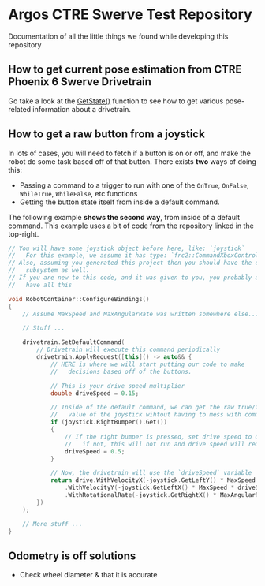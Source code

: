 # Argos CTRE Swerve Test Repository

Documentation of all the little things we found while developing this repository

## How to get current pose estimation from CTRE Phoenix 6 Swerve Drivetrain

Go take a look at the [GetState()](https://api.ctr-electronics.com/phoenix6/release/cpp/classctre_1_1phoenix6_1_1swerve_1_1_swerve_drivetrain.html#abafbc1a3533845856c1dceba84561f02)
function to see how to get various pose-related information about a drivetrain.

## How to get a raw button from a joystick

In lots of cases, you will need to fetch if a button is on or off, and make the robot
do some task based off of that button. There exists **two** ways of doing this:

* Passing a command to a trigger to run with one of the `OnTrue`, `OnFalse`, `WhileTrue`, `WhileFalse`, etc functions
* Getting the button state itself from inside a default command.

The following example **shows the second way**, from inside of a default command.
This example uses a bit of code from the repository linked in the top-right.

```cpp
// You will have some joystick object before here, like: `joystick`
//   For this example, we assume it has type: `frc2::CommandXboxController`
// Also, assuming you generated this project then you should have the drivetrain
//   subsystem as well. 
// If you are new to this code, and it was given to you, you probably already
//   have all this

void RobotContainer::ConfigureBindings()
{
    // Assume MaxSpeed and MaxAngularRate was written somewhere else...

    // Stuff ...

    drivetrain.SetDefaultCommand(
        // Drivetrain will execute this command periodically
        drivetrain.ApplyRequest([this]() -> auto&& {
            // HERE is where we will start putting our code to make 
            //   decisions based off of the buttons. 

            // This is your drive speed multiplier
            double driveSpeed = 0.15;

            // Inside of the default command, we can get the raw true/false (on/off)
            //   value of the joystick wihtout having to mess with commands
            if (joystick.RightBumper().Get())
            {
                // If the right bumper is pressed, set drive speed to 0.5
                //   if not, this will not run and drive speed will remain 0.15
                driveSpeed = 0.5;
            }

            // Now, the drivetrain will use the `driveSpeed` variable
            return drive.WithVelocityX(-joystick.GetLeftY() * MaxSpeed * driveSpeed) // Drive forward with negative Y (forward)
                .WithVelocityY(-joystick.GetLeftX() * MaxSpeed * driveSpeed) // Drive left with negative X (left)
                .WithRotationalRate(-joystick.GetRightX() * MaxAngularRate); // Drive counterclockwise with negative X (left)
        })
    );

    // More stuff ...
}
```

## Odometry is off solutions

* Check wheel diameter & that it is accurate
